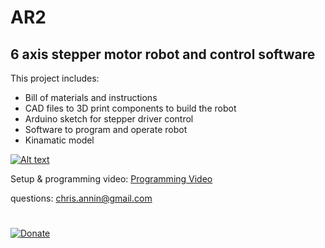 # AR2

## 6 axis stepper motor robot and control software

This project includes:

- Bill of materials and instructions
- CAD files to 3D print components to build the robot
- Arduino sketch for stepper driver control
- Software to program and operate robot
- Kinamatic model


[![Alt text](https://img.youtube.com/vi/AeCLbhPHltw/0.jpg)](https://www.youtube.com/watch?v=AeCLbhPHltw)

Setup & programming video: [Programming Video](https://youtu.be/watch?v=ct2wNLvyUrE)


questions: chris.annin@gmail.com
#
[![Donate](https://img.shields.io/badge/Donate-PayPal-green.svg)](https://www.paypal.me/ChrisAnnin)

